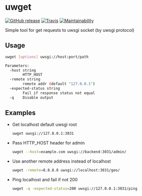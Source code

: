 # uwget

[![GitHub release](https://img.shields.io/github/release/m-messiah/uwget.svg?style=flat-square)](https://github.com/m-messiah/uwget/releases)
[![Travis](https://img.shields.io/travis/m-messiah/uwget.svg?style=flat-square)](https://travis-ci.org/m-messiah/uwget)
[![Maintainability](https://api.codeclimate.com/v1/badges/d16037198a593681f7b0/maintainability)](https://codeclimate.com/github/m-messiah/uwget/maintainability)

Simple tool for get requests to uwsgi socket (by uwsgi protocol)

## Usage

```bash
uwget [options] uwsgi://host:port/path

Parameters:
  -host string
        HTTP_HOST
  -remote string
        remote addr (default "127.0.0.1")
  -expected-status string
        Fail if response status not equal
  -q    Disable output
```

## Examples

+   Get localhost default uwsgi root

    ```bash
    uwget uwsgi://127.0.0.1:3031
    ```
+   Pass HTTP_HOST header for admin

    ```bash
    uwget --host=example.com uwsgi://backend:3031/admin/
    ```
+   Use another remote address instead of localhost

    ```bash
    uwget -remote=8.8.8.8 uwsgi://localhost:3031/geo/
    ```

+   Ping localhost and fail if not 200

    ```bash
    uwget -q -expected-status=200 uwsgi://127.0.0.1:3031/ping
    ```
